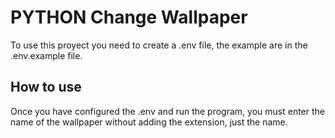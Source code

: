 # PYTHON Change Wallpaper
To use this proyect you need to create a .env file, the example are in the .env.example file.

## How to use
Once you have configured the .env and run the program, you must enter the name of the wallpaper without adding the extension, just the name.
